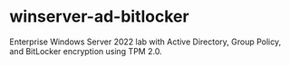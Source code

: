 # winserver-ad-bitlocker
Enterprise Windows Server 2022 lab with Active Directory, Group Policy, and BitLocker encryption using TPM 2.0.
